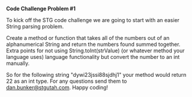 **Code Challenge Problem #1**

To kick off the STG code challenge we are going to start with an easier String parsing problem.

Create a method or function that takes all of the numbers out of an alphanumerical String and return the numbers found summed together.  Extra points for not using String.toInt(strValue) (or whatever method your language uses) language functionality but convert the number to an int manually.

So for the following string "dywi23jssi88sjdhj1" your method would return 22 as an int type. For any questions send them to dan.bunker@stgutah.com.  Happy coding!

